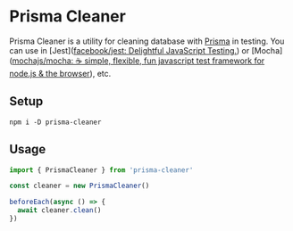 # Prisma Cleaner

Prisma Cleaner is a utility for cleaning database with [Prisma](https://github.com/prisma/prisma) in testing. You can use in [Jest]([facebook/jest: Delightful JavaScript Testing.](https://github.com/facebook/jest)) or [Mocha]([mochajs/mocha: ☕️ simple, flexible, fun javascript test framework for node.js & the browser](https://github.com/mochajs/mocha)), etc.

## Setup

```
npm i -D prisma-cleaner
```

## Usage

```javascript
import { PrismaCleaner } from 'prisma-cleaner'

const cleaner = new PrismaCleaner()

beforeEach(async () => {
  await cleaner.clean()
})
```
